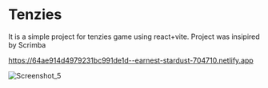 # Tenzies
It is a simple project for tenzies game using react+vite. Project was insipired by Scrimba

https://64ae914d4979231bc991de1d--earnest-stardust-704710.netlify.app


![Screenshot_5](https://github.com/Ferid2003/Tenzies/assets/93407470/5516f63c-5c0c-4030-a632-f20f4ced004c)
